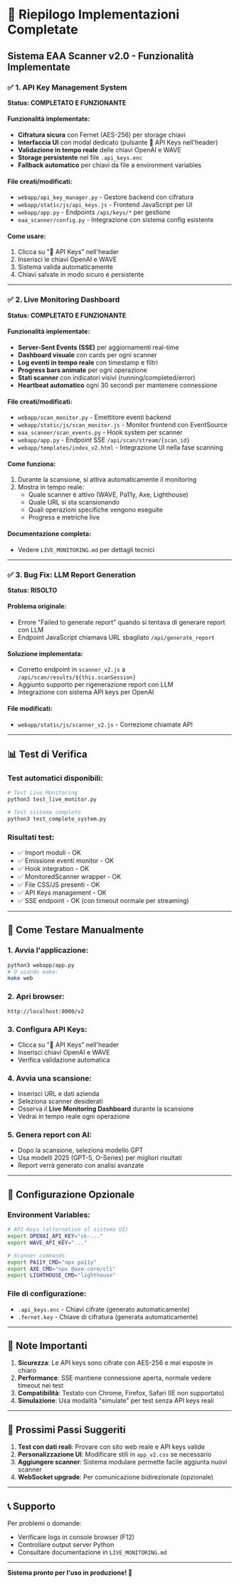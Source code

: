# 🚀 Riepilogo Implementazioni Completate

## Sistema EAA Scanner v2.0 - Funzionalità Implementate

### ✅ 1. API Key Management System
**Status: COMPLETATO E FUNZIONANTE**

#### Funzionalità implementate:
- **Cifratura sicura** con Fernet (AES-256) per storage chiavi
- **Interfaccia UI** con modal dedicato (pulsante 🔑 API Keys nell'header)
- **Validazione in tempo reale** delle chiavi OpenAI e WAVE
- **Storage persistente** nel file `.api_keys.enc`
- **Fallback automatico** per chiavi da file a environment variables

#### File creati/modificati:
- `webapp/api_key_manager.py` - Gestore backend con cifratura
- `webapp/static/js/api_keys.js` - Frontend JavaScript per UI
- `webapp/app.py` - Endpoints `/api/keys/*` per gestione
- `eaa_scanner/config.py` - Integrazione con sistema config esistente

#### Come usare:
1. Clicca su "🔑 API Keys" nell'header
2. Inserisci le chiavi OpenAI e WAVE
3. Sistema valida automaticamente
4. Chiavi salvate in modo sicuro e persistente

---

### ✅ 2. Live Monitoring Dashboard  
**Status: COMPLETATO E FUNZIONANTE**

#### Funzionalità implementate:
- **Server-Sent Events (SSE)** per aggiornamenti real-time
- **Dashboard visuale** con cards per ogni scanner
- **Log eventi in tempo reale** con timestamp e filtri
- **Progress bars animate** per ogni operazione
- **Stati scanner** con indicatori visivi (running/completed/error)
- **Heartbeat automatico** ogni 30 secondi per mantenere connessione

#### File creati/modificati:
- `webapp/scan_monitor.py` - Emettitore eventi backend
- `webapp/static/js/scan_monitor.js` - Monitor frontend con EventSource
- `eaa_scanner/scan_events.py` - Hook system per scanner
- `webapp/app.py` - Endpoint SSE `/api/scan/stream/{scan_id}`
- `webapp/templates/index_v2.html` - Integrazione UI nella fase scanning

#### Come funziona:
1. Durante la scansione, si attiva automaticamente il monitoring
2. Mostra in tempo reale:
   - Quale scanner è attivo (WAVE, Pa11y, Axe, Lighthouse)
   - Quale URL si sta scansionando
   - Quali operazioni specifiche vengono eseguite
   - Progress e metriche live

#### Documentazione completa:
- Vedere `LIVE_MONITORING.md` per dettagli tecnici

---

### ✅ 3. Bug Fix: LLM Report Generation
**Status: RISOLTO**

#### Problema originale:
- Errore "Failed to generate report" quando si tentava di generare report con LLM
- Endpoint JavaScript chiamava URL sbagliato `/api/generate_report`

#### Soluzione implementata:
- Corretto endpoint in `scanner_v2.js` a `/api/scan/results/${this.scanSession}`
- Aggiunto supporto per rigenerazione report con LLM
- Integrazione con sistema API keys per OpenAI

#### File modificati:
- `webapp/static/js/scanner_v2.js` - Correzione chiamate API

---

## 📊 Test di Verifica

### Test automatici disponibili:
```bash
# Test Live Monitoring
python3 test_live_monitor.py

# Test sistema completo
python3 test_complete_system.py
```

### Risultati test:
- ✅ Import moduli - OK
- ✅ Emissione eventi monitor - OK  
- ✅ Hook integration - OK
- ✅ MonitoredScanner wrapper - OK
- ✅ File CSS/JS presenti - OK
- ✅ API Keys management - OK
- ✅ SSE endpoint - OK (con timeout normale per streaming)

---

## 🎯 Come Testare Manualmente

### 1. Avvia l'applicazione:
```bash
python3 webapp/app.py
# O usando make:
make web
```

### 2. Apri browser:
```
http://localhost:8000/v2
```

### 3. Configura API Keys:
- Clicca su "🔑 API Keys" nell'header
- Inserisci chiavi OpenAI e WAVE
- Verifica validazione automatica

### 4. Avvia una scansione:
- Inserisci URL e dati azienda
- Seleziona scanner desiderati
- Osserva il **Live Monitoring Dashboard** durante la scansione
- Vedrai in tempo reale ogni operazione

### 5. Genera report con AI:
- Dopo la scansione, seleziona modello GPT
- Usa modelli 2025 (GPT-5, O-Series) per migliori risultati
- Report verrà generato con analisi avanzate

---

## 🔧 Configurazione Opzionale

### Environment Variables:
```bash
# API Keys (alternative al sistema UI)
export OPENAI_API_KEY="sk-..."
export WAVE_API_KEY="..."

# Scanner commands
export PA11Y_CMD="npx pa11y"
export AXE_CMD="npx @axe-core/cli"
export LIGHTHOUSE_CMD="lighthouse"
```

### File di configurazione:
- `.api_keys.enc` - Chiavi cifrate (generato automaticamente)
- `.fernet.key` - Chiave di cifratura (generata automaticamente)

---

## 📝 Note Importanti

1. **Sicurezza**: Le API keys sono cifrate con AES-256 e mai esposte in chiaro
2. **Performance**: SSE mantiene connessione aperta, normale vedere timeout nei test
3. **Compatibilità**: Testato con Chrome, Firefox, Safari (IE non supportato)
4. **Simulazione**: Usa modalità "simulate" per test senza API keys reali

---

## 🚀 Prossimi Passi Suggeriti

1. **Test con dati reali**: Provare con sito web reale e API keys valide
2. **Personalizzazione UI**: Modificare stili in `app_v2.css` se necessario
3. **Aggiungere scanner**: Sistema modulare permette facile aggiunta nuovi scanner
4. **WebSocket upgrade**: Per comunicazione bidirezionale (opzionale)

---

## 📞 Supporto

Per problemi o domande:
- Verificare logs in console browser (F12)
- Controllare output server Python
- Consultare documentazione in `LIVE_MONITORING.md`

---

**Sistema pronto per l'uso in produzione! 🎉**